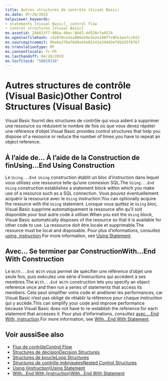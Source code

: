 ```yaml
---
title: Autres structures de contrôle (Visual Basic)
ms.date: 07/20/2015
helpviewer_keywords:
- statements [Visual Basic], control flow
- control structures [Visual Basic]
ms.assetid: 24b811f7-98ba-40ec-8dd3-4d528cfa4574
ms.openlocfilehash: c42070ce2ea866e59e1b2e190f7c05e1ee7cc922
ms.sourcegitcommit: 0be8a279af6d8a43e03141e349d3efd5d35f8767
ms.translationtype: MT
ms.contentlocale: fr-FR
ms.lasthandoff: 04/18/2019
ms.locfileid: "58819318"
---
```

# <a name="other-control-structures-visual-basic"></a><span data-ttu-id="f6ffb-102">Autres structures de contrôle (Visual Basic)</span><span class="sxs-lookup"><span data-stu-id="f6ffb-102">Other Control Structures (Visual Basic)</span></span>
<span data-ttu-id="f6ffb-103">Visual Basic fournit des structures de contrôle qui vous aident à supprimer une ressource ou réduisent le nombre de fois où que vous devez répéter une référence d’objet.</span><span class="sxs-lookup"><span data-stu-id="f6ffb-103">Visual Basic provides control structures that help you dispose of a resource or reduce the number of times you have to repeat an object reference.</span></span>  
  
## <a name="usingend-using-construction"></a><span data-ttu-id="f6ffb-104">À l’aide de... À l’aide de la Construction de fin</span><span class="sxs-lookup"><span data-stu-id="f6ffb-104">Using...End Using Construction</span></span>  
 <span data-ttu-id="f6ffb-105">Le `Using...End Using` construction établit un bloc d’instruction dans lequel vous utilisez une ressource telle qu’une connexion SQL.</span><span class="sxs-lookup"><span data-stu-id="f6ffb-105">The `Using...End Using` construction establishes a statement block within which you make use of a resource such as a SQL connection.</span></span> <span data-ttu-id="f6ffb-106">Vous pouvez éventuellement acquérir la ressource avec le `Using` instruction.</span><span class="sxs-lookup"><span data-stu-id="f6ffb-106">You can optionally acquire the resource with the `Using` statement.</span></span> <span data-ttu-id="f6ffb-107">Lorsque vous quittez le `Using` bloc, Visual Basic supprime automatiquement la ressource afin qu’il soit disponible pour tout autre code à utiliser.</span><span class="sxs-lookup"><span data-stu-id="f6ffb-107">When you exit the `Using` block, Visual Basic automatically disposes of the resource so that it is available for other code to use.</span></span> <span data-ttu-id="f6ffb-108">La ressource doit être locale et supprimable.</span><span class="sxs-lookup"><span data-stu-id="f6ffb-108">The resource must be local and disposable.</span></span> <span data-ttu-id="f6ffb-109">Pour plus d’informations, consultez [using, instruction](../../../../visual-basic/language-reference/statements/using-statement.md).</span><span class="sxs-lookup"><span data-stu-id="f6ffb-109">For more information, see [Using Statement](../../../../visual-basic/language-reference/statements/using-statement.md).</span></span>  
  
## <a name="withend-with-construction"></a><span data-ttu-id="f6ffb-110">Avec... Se terminer par Construction</span><span class="sxs-lookup"><span data-stu-id="f6ffb-110">With...End With Construction</span></span>  
 <span data-ttu-id="f6ffb-111">Le `With...End With` vous permet de spécifier une référence d’objet une seule fois, puis exécutez une série d’instructions qui accèdent à ses membres.</span><span class="sxs-lookup"><span data-stu-id="f6ffb-111">The `With...End With` construction lets you specify an object reference once and then run a series of statements that access its members.</span></span> <span data-ttu-id="f6ffb-112">Cela peut simplifier votre code et améliorer les performances, car Visual Basic n’est pas obligé de rétablir la référence pour chaque instruction qui y accède.</span><span class="sxs-lookup"><span data-stu-id="f6ffb-112">This can simplify your code and improve performance because Visual Basic does not have to re-establish the reference for each statement that accesses it.</span></span> <span data-ttu-id="f6ffb-113">Pour plus d’informations, consultez [avec... End With, instruction](../../../../visual-basic/language-reference/statements/with-end-with-statement.md).</span><span class="sxs-lookup"><span data-stu-id="f6ffb-113">For more information, see [With...End With Statement](../../../../visual-basic/language-reference/statements/with-end-with-statement.md).</span></span>  
  
## <a name="see-also"></a><span data-ttu-id="f6ffb-114">Voir aussi</span><span class="sxs-lookup"><span data-stu-id="f6ffb-114">See also</span></span>

- [<span data-ttu-id="f6ffb-115">Flux de contrôle</span><span class="sxs-lookup"><span data-stu-id="f6ffb-115">Control Flow</span></span>](../../../../visual-basic/programming-guide/language-features/control-flow/index.md)
- [<span data-ttu-id="f6ffb-116">Structures de décision</span><span class="sxs-lookup"><span data-stu-id="f6ffb-116">Decision Structures</span></span>](../../../../visual-basic/programming-guide/language-features/control-flow/decision-structures.md)
- [<span data-ttu-id="f6ffb-117">Structures de boucle</span><span class="sxs-lookup"><span data-stu-id="f6ffb-117">Loop Structures</span></span>](../../../../visual-basic/programming-guide/language-features/control-flow/loop-structures.md)
- [<span data-ttu-id="f6ffb-118">Structures de contrôle imbriquées</span><span class="sxs-lookup"><span data-stu-id="f6ffb-118">Nested Control Structures</span></span>](../../../../visual-basic/programming-guide/language-features/control-flow/nested-control-structures.md)
- [<span data-ttu-id="f6ffb-119">Using (instruction)</span><span class="sxs-lookup"><span data-stu-id="f6ffb-119">Using Statement</span></span>](../../../../visual-basic/language-reference/statements/using-statement.md)
- [<span data-ttu-id="f6ffb-120">With...End With (instruction)</span><span class="sxs-lookup"><span data-stu-id="f6ffb-120">With...End With Statement</span></span>](../../../../visual-basic/language-reference/statements/with-end-with-statement.md)
